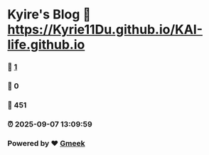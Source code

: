 # Kyire's Blog :link: https://Kyrie11Du.github.io/KAI-life.github.io 
### :page_facing_up: [1](https://Kyrie11Du.github.io/KAI-life.github.io/tag.html) 
### :speech_balloon: 0 
### :hibiscus: 451 
### :alarm_clock: 2025-09-07 13:09:59 
### Powered by :heart: [Gmeek](https://github.com/Meekdai/Gmeek)
